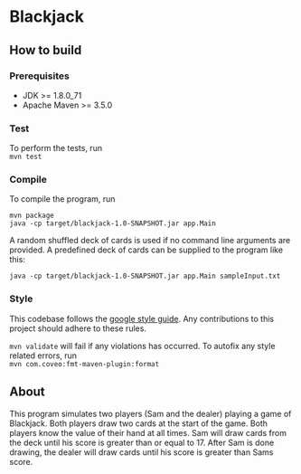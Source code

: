 # Blackjack

## How to build
### Prerequisites
* JDK >= 1.8.0\_71
* Apache Maven >= 3.5.0

### Test
To perform the tests, run  
`mvn test`

### Compile
To compile the program, run
```
mvn package
java -cp target/blackjack-1.0-SNAPSHOT.jar app.Main
```

A random shuffled deck of cards is used if no command
line arguments are provided. A predefined deck of cards
can be supplied to the program like this:

`java -cp target/blackjack-1.0-SNAPSHOT.jar app.Main sampleInput.txt`

### Style
This codebase follows the [google style guide](https://google.github.io/styleguide/javaguide.html).
Any contributions to this project should adhere to these rules.

`mvn validate` will fail if any violations has occurred.
To autofix any style related errors, run  
`mvn com.coveo:fmt-maven-plugin:format`


## About
This program simulates two players (Sam and the dealer)
playing a game of Blackjack. Both players draw two cards
at the start of the game. Both players know the value
of their hand at all times. Sam will draw cards from the
deck until his score is greater than or equal to 17.
After Sam is done drawing, the dealer will draw cards
until his score is greater than Sams score.
